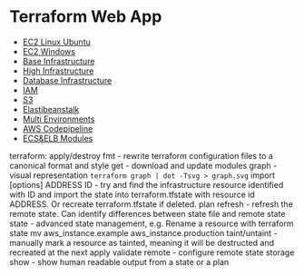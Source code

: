 # Terraform Web App

* [EC2 Linux Ubuntu](ec2-linux/instance.tf)
* [EC2 Windows](ec2-windows/instance.tf)
* [Base Infrastructure](base-infrastructure/base.md)
* [High Infrastructure](high-infrastructure/high.md)
* [Database Infrastructure](rds/rds.md)
* [IAM](iam/iam.md)
* [S3](s3/s3.md)
* [Elastibeanstalk](elasticbeanstalk/elasticbeanstalk.md)
* [Multi Environments](multi-env/env.md)
* [AWS Codepipeline](codepipeline/steps.md)
* [ECS&ELB Modules](modules/steps.md)


terraform:
apply/destroy
fmt - rewrite terraform configuration files to a canonical format and style
get - download and update modules
graph - visual representation ` terraform graph | dot -Tsvg > graph.svg `
import [options] ADDRESS ID - try and find the infrastructure resource identified with ID and import the state into terraform.tfstate with resource id ADDRESS. Or recreate terraform.tfstate if deleted.
plan
refresh - refresh the remote state.  Can identify differences between state file and remote state
state - advanced state management, e.g. Rename a resource with terraform state mv aws_instance.example aws_instance.production
taint/untaint - manually mark a resource as tainted, meaning it will be destructed and recreated at the next apply
validate
remote - configure remote state storage
show - show human readable output from a state or a plan